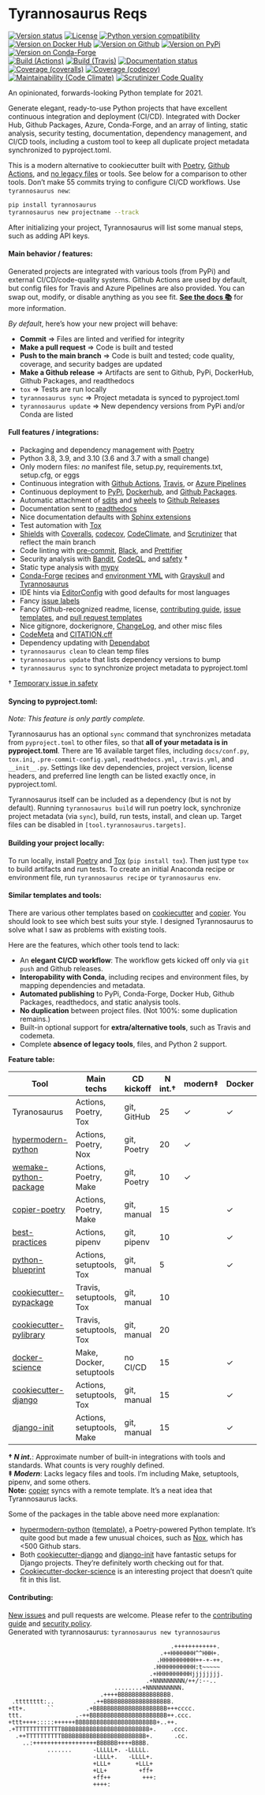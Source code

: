 # Tyrannosaurus Reqs
[![Version status](https://img.shields.io/pypi/status/tyrannosaurus?label=status)](https://pypi.org/project/tyrannosaurus)
[![License](https://img.shields.io/badge/License-Apache%202.0-blue.svg)](https://opensource.org/licenses/Apache-2.0)
[![Python version compatibility](https://img.shields.io/pypi/pyversions/tyrannosaurus?label=Python)](https://pypi.org/project/tyrannosaurus)
[![Version on Docker Hub](https://img.shields.io/docker/v/dmyersturnbull/tyrannosaurus?color=green&label=Docker%20Hub)](https://hub.docker.com/repository/docker/dmyersturnbull/tyrannosaurus)
[![Version on Github](https://img.shields.io/github/v/release/dmyersturnbull/tyrannosaurus?include_prereleases&label=GitHub)](https://github.com/dmyersturnbull/tyrannosaurus/releases)
[![Version on PyPi](https://img.shields.io/pypi/v/tyrannosaurus?label=PyPi)](https://pypi.org/project/tyrannosaurus)
[![Version on Conda-Forge](https://img.shields.io/conda/vn/conda-forge/tyrannosaurus?label=Conda-Forge)](https://anaconda.org/conda-forge/tyrannosaurus)  
[![Build (Actions)](https://img.shields.io/github/workflow/status/dmyersturnbull/tyrannosaurus/Build%20&%20test?label=Tests)](https://github.com/dmyersturnbull/tyrannosaurus/actions)
[![Build (Travis)](https://img.shields.io/travis/dmyersturnbull/tyrannosaurus?label=Travis)](https://travis-ci.org/dmyersturnbull/tyrannosaurus)
[![Documentation status](https://readthedocs.org/projects/tyrannosaurus/badge)](https://tyrannosaurus.readthedocs.io/en/stable/)
[![Coverage (coveralls)](https://coveralls.io/repos/github/dmyersturnbull/tyrannosaurus/badge.svg?branch=main&service=github)](https://coveralls.io/github/dmyersturnbull/tyrannosaurus?branch=main)
[![Coverage (codecov)](https://codecov.io/github/dmyersturnbull/tyrannosaurus/coverage.svg)](https://codecov.io/gh/dmyersturnbull/tyrannosaurus)
[![Maintainability (Code Climate)](https://api.codeclimate.com/v1/badges/5e3b38c9b9c418461dc3/maintainability)](https://codeclimate.com/github/dmyersturnbull/tyrannosaurus/maintainability)
[![Scrutinizer Code Quality](https://scrutinizer-ci.com/g/dmyersturnbull/tyrannosaurus/badges/quality-score.png?b=main)](https://scrutinizer-ci.com/g/dmyersturnbull/tyrannosaurus/?branch=main)


An opinionated, forwards-looking Python template for 2021.

Generate elegant, ready-to-use Python
projects that have excellent continuous integration and deployment (CI/CD). Integrated with
Docker Hub, Github Packages, Azure, Conda-Forge, and an array of linting, static analysis,
security testing, documentation, dependency management, and CI/CD tools, including a custom tool
to keep all duplicate project metadata synchronized to pyproject.toml.

This is a modern alternative to cookiecutter built with [Poetry](https://python-poetry.org/),
[Github Actions](https://github.com/features/actions), and
[no legacy files](https://dmyersturnbull.github.io/#-the-python-build-landscape) or tools.
See below for a comparison to other tools.
Don’t make 55 commits trying to configure CI/CD workflows. Use `tyrannosaurus new`:


```bash
pip install tyrannosaurus
tyrannosaurus new projectname --track
```

After initializing your project, Tyrannosaurus will list some manual steps, such as adding API keys.


#### Main behavior / features:

Generated projects are integrated with various tools (from PyPi) and external CI/CD/code-quality systems.
Github Actions are used by default, but config files for Travis and Azure Pipelines are also provided.
You can swap out, modify, or disable anything as you see fit.
**[See the docs 📚](https://tyrannosaurus.readthedocs.io/en/stable/)** for more information.

*By default*, here’s how your new project will behave:

- **Commit** ⇒ Files are linted and verified for integrity
- **Make a pull request** ⇒ Code is built and tested
- **Push to the main branch** ⇒ Code is built and tested; code quality, coverage, and security badges are updated
- **Make a Github release** ⇒ Artifacts are sent to Github, PyPi, DockerHub, Github Packages, and readthedocs
- `tox` ⇒ Tests are run locally
- `tyrannosaurus sync` ⇒ Project metadata is synced to pyproject.toml
- `tyrannosaurus update` ⇒ New dependency versions from PyPi and/or Conda are listed


#### Full features / integrations:

  - Packaging and dependency management with [Poetry](https://python-poetry.org/)
  - Python 3.8, 3.9, and 3.10 (3.6 and 3.7 with a small change)
  - Only modern files: *no* manifest file, setup.py, requirements.txt, setup.cfg, or eggs
  - Continuous integration with [Github Actions](https://github.com/features/actions),
    [Travis](https://www.travis-ci.com/), or
    [Azure Pipelines](https://azure.microsoft.com/en-us/services/devops/pipelines/)
  - Continuous deployment to [PyPi](http://pypi.org/), [Dockerhub](https://hub.docker.com/),
    and [Github Packages](https://github.com/features/packages).
  - Automatic attachment of [sdits](https://docs.python.org/3/distutils/sourcedist.html)
    and [wheels](https://pythonwheels.com/) to
    [Github Releases](https://docs.github.com/en/free-pro-team@latest/github/administering-a-repository/about-releases)
  - Documentation sent to [readthedocs](https://readthedocs.org/)
  - Nice documentation defaults with
    [Sphinx extensions](https://www.sphinx-doc.org/en/master/usage/extensions/index.html)
  - Test automation with [Tox](https://tox.readthedocs.io)
  - [Shields](https://github.com/badges/shields) with
    [Coveralls](https://coveralls.io/),
    [codecov](https://about.codecov.io/),
    [CodeClimate](https://codeclimate.com/),
    and [Scrutinizer](https://scrutinizer-ci.com/)
    that reflect the main branch
  - Code linting with [pre-commit](https://pre-commit.com/), [Black](https://pypi.org/project/black/),
    and [Prettifier](https://prettier.io/)
  - Security analysis with [Bandit](https://github.com/PyCQA/bandit),
    [CodeQL](https://github.com/github/codeql-action),
    and [safety](https://github.com/pyupio/safety) †
  - Static type analysis with [mypy](https://mypy.readthedocs.io)
  - [Conda-Forge](https://conda-forge.org/) [recipes](https://conda-forge.org/docs/maintainer/adding_pkgs.html#the-recipe-meta-yaml)
    and [environment YML](https://medium.com/@balance1150/how-to-build-a-conda-environment-through-a-yaml-file-db185acf5d22)
    with [Grayskull](https://github.com/conda-incubator/grayskull)
    and [Tyrannosaurus](https://tyrannosaurus.readthedocs.io/)
  - IDE hints via [EditorConfig](https://editorconfig.org/) with good defaults for most languages
  - Fancy [issue labels](https://github.com/crazy-max/ghaction-github-labeler)
  - Fancy Github-recognized readme, license,
    [contributing guide](https://docs.github.com/en/free-pro-team@latest/github/building-a-strong-community/setting-guidelines-for-repository-contributors#adding-a-contributing-file),
    [issue templates](https://docs.github.com/en/free-pro-team@latest/github/building-a-strong-community/configuring-issue-templates-for-your-repository), and
    [pull request templates](https://docs.github.com/en/free-pro-team@latest/github/building-a-strong-community/creating-a-pull-request-template-for-your-repository)
  - Nice gitignore, dockerignore, [ChangeLog](https://keepachangelog.com), and other misc files
  - [CodeMeta](https://codemeta.github.io/user-guide/) and [CITATION.cff](https://citation-file-format.github.io/)
  - Dependency updating with [Dependabot](https://dependabot.com/)
  - `tyrannosaurus clean` to clean temp files
  - `tyrannosaurus update` that lists dependency versions to bump
  - `tyrannosaurus sync` to synchronize project metadata to pyproject.toml

† [Temporary issue in safety](https://github.com/pyupio/safety/issues/201)


#### Syncing to pyproject.toml:

*Note: This feature is only partly complete.*

Tyrannosaurus has an optional `sync` command that synchronizes metadata from `pyproject.toml` to other files,
so that **all of your metadata is in pyproject.toml**.
There are 16 available target files, including `docs/conf.py`, `tox.ini`, `.pre-commit-config.yaml`, `readthedocs.yml`,
`.travis.yml`, and `__init__.py`.
Settings like dev dependencies, project version, license headers, and preferred line length can be listed exactly once,
in pyproject.toml.

Tyrannosaurus itself can be included as a dependency (but is not by default).
Running `tyrannosaurus build` will run poetry lock, synchronize project metadata (via `sync`), build, run tests,
install, and clean up.
Target files can be disabled in `[tool.tyrannosaurus.targets]`.


#### Building your project locally:

To run locally, install [Poetry](https://github.com/python-poetry/poetry)
and [Tox](https://tox.readthedocs.io/en/latest/) (`pip install tox`).
Then just type `tox` to build artifacts and run tests.
To create an initial Anaconda recipe or environment file, run `tyrannosaurus recipe` or `tyrannosaurus env`.


#### Similar templates and tools:

There are various other templates based on [cookiecutter](https://github.com/cookiecutter/cookiecutter)
and [copier](https://github.com/copier-org/copier). You should look to see which best suits your style.
I designed Tyrannosaurus to solve what I saw as problems with existing tools.

Here are the features, which other tools tend to lack:
- An **elegant CI/CD workflow**: The workflow gets kicked off only via `git push` and Github releases.
- **Interopability with Conda**, including recipes and environment files, by mapping dependencies and metadata.
- **Automated publishing** to PyPi, Conda-Forge, Docker Hub, Github Packages, readthedocs, and static analysis tools.
- **No duplication** between project files. (Not 100%: some duplication remains.)
- Built-in optional support for **extra/alternative tools**, such as Travis and codemeta.
- Complete **absence of legacy tools**, files, and Python 2 support.

**Feature table:**

| Tool                                                                                             | Main techs                | CD kickoff  | N int.† | modern‡ | Docker | Conda | sync | Django  |
| ------------------------------------------------------------------------------------------------ | ------------------------- | ------------| ----|-- | - | - | - | - |
| Tyranosaurus                                                                                     | Actions, Poetry, Tox      | git, GitHub |  25 | ✓ | ✓ | ✓ | ✓ |   |
| [hypermodern-python](https://github.com/cjolowicz/cookiecutter-hypermodern-python)               | Actions, Poetry, Nox      | git, Poetry |  20 | ✓ |   |   |   |   |
| [wemake-python-package](https://github.com/wemake-services/wemake-python-package)                | Actions, Poetry, Make     | git, Poetry |  10 | ✓ |   |   | ✓ |   |
| [copier-poetry](https://github.com/pawamoy/copier-poetry)                                        | Actions, Poetry, Make     | git, manual |  15 |   | ✓ |   |   |   |
| [best-practices](https://github.com/sourcery-ai/python-best-practices-cookiecutter)              | Actions, pipenv           | git, pipenv |  10 |   | ✓ |   |   |   |
| [python-blueprint](https://github.com/johnthagen/python-blueprint)                               | Actions, setuptools, Tox  | git, manual |  5  |   | ✓ |   |   |   |
| [cookiecutter-pypackage](https://github.com/audreyfeldroy/cookiecutter-pypackage)                | Travis, setuptools, Tox   | git, manual |  10 |   |   |   |   |   |
| [cookiecutter-pylibrary](https://github.com/ionelmc/cookiecutter-pylibrary)                      | Travis, setuptools, Tox   | git, manual |  20 |   |   |   |   |   |
| [docker-science](https://github.com/docker-science/cookiecutter-docker-science)                  | Make, Docker, setuptools  | no CI/CD    |  15 |   | ✓ |   |   |   |
| [cookiecutter-django](https://github.com/pydanny/cookiecutter-django)                            | Actions, setuptools, Tox  | git, manual |  15 |   | ✓ |   |   | ✓ |
| [django-init](https://github.com/Fueled/django-init)                                             | Actions, setuptools, Make | git, manual |  15 |   | ✓ |   |   | ✓ |

**† _N int._**: Approximate number of built-in integrations with tools and standards. What counts is very roughly defined.  
**‡ _Modern_**: Lacks legacy files and tools. I’m including Make, setuptools, pipenv, and some others.  
**Note:** [copier](https://github.com/copier-org/copier) syncs with a remote template. It’s a neat idea that Tyrannosaurus lacks.

Some of the packages in the table above need more explanation:
- [hypermodern-python](https://github.com/cjolowicz/hypermodern-python)
  ([template](https://github.com/cjolowicz/cookiecutter-hypermodern-python)), a Poetry-powered Python
  template. It’s quite good but made a few unusual choices, such as [Nox](https://github.com/theacodes/nox), which has <500 Github stars.
- Both [cookiecutter-django](https://github.com/pydanny/cookiecutter-django) and
  [django-init](https://github.com/Fueled/django-init) have fantastic setups for Django projects.
  They’re definitely worth checking out for that.
- [Cookiecutter-docker-science](https://github.com/docker-science/cookiecutter-docker-science) is an interesting project
  that doesn’t quite fit in this list.


#### Contributing:

[New issues](https://github.com/dmyersturnbull/tyrannosaurus/issues) and pull requests are welcome.
Please refer to the [contributing guide](https://github.com/dmyersturnbull/tyrannosaurus/blob/master/CONTRIBUTING.md)
and [security policy](https://github.com/dmyersturnbull/tyrannosaurus/blob/main/SECURITY.md).  
Generated with tyrannosaurus: `tyrannosaurus new tyrannosaurus`


```text
                                              .++++++++++++.
                                           .++HHHHHHH^^HHH+.
                                          .HHHHHHHHHH++-+-++.
                                         .HHHHHHHHHHH:t~~~~~
                                        .+HHHHHHHHHHjjjjjjjj.
                                       .+NNNNNNNNN/++/:--..
                              ........+NNNNNNNNNN.
                          .++++BBBBBBBBBBBBBBB.
 .tttttttt:..           .++BBBBBBBBBBBBBBBBBBB.
+tt+.      ``         .+BBBBBBBBBBBBBBBBBBBBB+++cccc.
ttt.               .-++BBBBBBBBBBBBBBBBBBBBBB++.ccc.
+ttt++++:::::++++++BBBBBBBBBBBBBBBBBBBBBBB+..++.
.+TTTTTTTTTTTTTBBBBBBBBBBBBBBBBBBBBBBBBB+.    .ccc.
  .++TTTTTTTTTTBBBBBBBBBBBBBBBBBBBBBBBB+.      .cc.
    ..:++++++++++++++++++BBBBBB++++BBBB.
           .......      -LLLLL+. -LLLLL.
                        -LLLL+.   -LLLL+.
                        +LLL+       +LLL+
                        +LL+         +ff+
                        +ff++         +++:
                        ++++:
```
